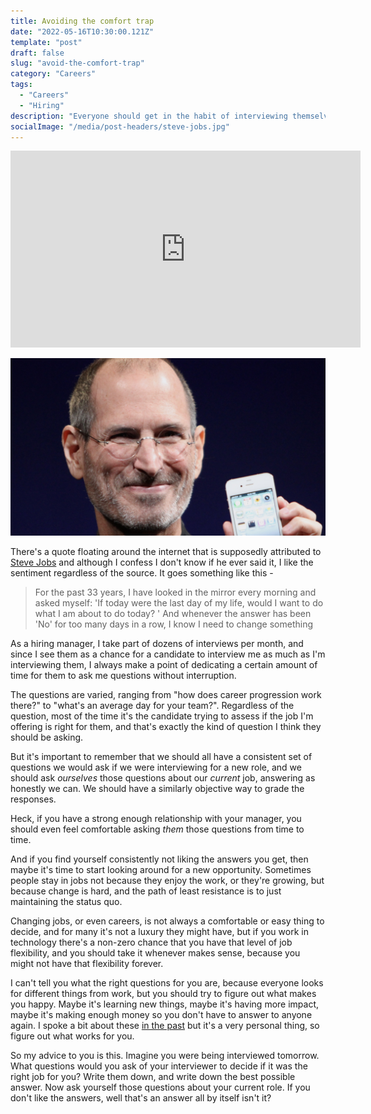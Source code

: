 ```yaml
---
title: Avoiding the comfort trap
date: "2022-05-16T10:30:00.121Z"
template: "post"
draft: false
slug: "avoid-the-comfort-trap"
category: "Careers"
tags:
  - "Careers"
  - "Hiring"
description: "Everyone should get in the habit of interviewing themselves for their own jobs. Here's my advice on why, and it's probably not what you think."
socialImage: "/media/post-headers/steve-jobs.jpg"
---
```


<iframe width="560" height="315" src="https://www.youtube-nocookie.com/embed/wM2n9ki9J80" title="YouTube video player" frameborder="0" allow="accelerometer; autoplay; clipboard-write; encrypted-media; gyroscope; picture-in-picture" allowfullscreen></iframe>

![A picture of Steve Jobs, co-founder of Apple. He is holding an iPhone on stage at an Apple event, but the photo is tightly cropped, showing only his shoulders and above.](/media/post-headers/steve-jobs.jpg)

There's a quote floating around the internet that is supposedly attributed to [Steve Jobs](https://en.wikipedia.org/wiki/Steve_Jobs) and although I confess I don't know if he ever said it, I like the sentiment regardless of the source. It goes something like this -

> For the past 33 years, I have looked in the mirror every morning and asked myself: 'If today were the last day of my life, would I want to do what I am about to do today? ' And whenever the answer has been 'No' for too many days in a row, I know I need to change something

As a hiring manager, I take part of dozens of interviews per month, and since I see them as a chance for a candidate to interview me as much as I'm interviewing them, I always make a point of dedicating a certain amount of time for them to ask me questions without interruption.

The questions are varied, ranging from "how does career progression work there?" to "what's an average day for your team?". Regardless of the question, most of the time it's the candidate trying to assess if the job I'm offering is right for them, and that's exactly the kind of question I think they should be asking.

But it's important to remember that we should all have a consistent set of questions we would ask if we were interviewing for a new role, and we should ask _ourselves_ those questions about our _current_ job, answering as honestly we can. We should have a similarly objective way to grade the responses.

Heck, if you have a strong enough relationship with your manager, you should even feel comfortable asking _them_ those questions from time to time.

And if you find yourself consistently not liking the answers you get, then maybe it's time to start looking around for a new opportunity. Sometimes people stay in jobs not because they enjoy the work, or they're growing, but because change is hard, and the path of least resistance is to just maintaining the status quo.

Changing jobs, or even careers, is not always a comfortable or easy thing to decide, and for many it's not a luxury they might have, but if you work in technology there's a non-zero chance that you have that level of job flexibility, and you should take it whenever makes sense, because you might not have that flexibility forever.

I can't tell you what the right questions for you are, because everyone looks for different things from work, but you should try to figure out what makes you happy. Maybe it's learning new things, maybe it's having more impact, maybe it's making enough money so you don't have to answer to anyone again. I spoke a bit about these [in the past](/posts/2022/05/answer-every-inmail#company-culture) but it's a very personal thing, so figure out what works for you.

So my advice to you is this. Imagine you were being interviewed tomorrow. What questions would you ask of your interviewer to decide if it was the right job for you? Write them down, and write down the best possible answer. Now ask yourself those questions about your current role. If you don't like the answers, well that's an answer all by itself isn't it?
